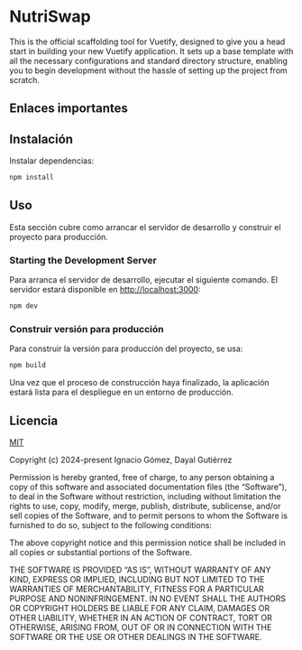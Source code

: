 # NutriSwap

This is the official scaffolding tool for Vuetify, designed to give you a head start in building your new Vuetify application. It sets up a base template with all the necessary configurations and standard directory structure, enabling you to begin development without the hassle of setting up the project from scratch.

## Enlaces importantes

## Instalación

Instalar dependencias:

```bash
npm install
```

## Uso

Esta sección cubre como arrancar el servidor de desarrollo y construir el proyecto para producción.

### Starting the Development Server

Para arranca el servidor de desarrollo, ejecutar el siguiente comando. El servidor estará disponible en [http://localhost:3000](http://localhost:3000):

```bash
npm dev
```

### Construir versión para producción

Para construir la versión para producción del proyecto, se usa:

```bash
npm build
```

Una vez que el proceso de construcción haya finalizado, la aplicación estará lista para el despliegue en un entorno de producción.

## Licencia

[MIT](http://opensource.org/licenses/MIT)

Copyright (c) 2024-present Ignacio Gómez, Dayal Gutiérrez

Permission is hereby granted, free of charge, to any person obtaining a copy of this software and associated documentation files (the “Software”), to deal in the Software without restriction, including without limitation the rights to use, copy, modify, merge, publish, distribute, sublicense, and/or sell copies of the Software, and to permit persons to whom the Software is furnished to do so, subject to the following conditions:

The above copyright notice and this permission notice shall be included in all copies or substantial portions of the Software.

THE SOFTWARE IS PROVIDED “AS IS”, WITHOUT WARRANTY OF ANY KIND, EXPRESS OR IMPLIED, INCLUDING BUT NOT LIMITED TO THE WARRANTIES OF MERCHANTABILITY, FITNESS FOR A PARTICULAR PURPOSE AND NONINFRINGEMENT. IN NO EVENT SHALL THE AUTHORS OR COPYRIGHT HOLDERS BE LIABLE FOR ANY CLAIM, DAMAGES OR OTHER LIABILITY, WHETHER IN AN ACTION OF CONTRACT, TORT OR OTHERWISE, ARISING FROM, OUT OF OR IN CONNECTION WITH THE SOFTWARE OR THE USE OR OTHER DEALINGS IN THE SOFTWARE.

